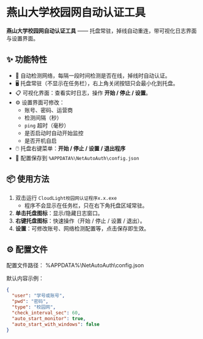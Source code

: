 # 燕山大学校园网自动认证工具

**燕山大学校园网自动认证工具** —— 托盘常驻，掉线自动重连，带可视化日志界面与设置界面。

## ✨ 功能特性
- 🔌 自动检测网络，每隔一段时间检测是否在线，掉线时自动认证。
- 🖥️ 托盘常驻（不显示在任务栏），右上角关闭按钮只会最小化到托盘。
- 📋 可视化界面：查看实时日志，操作 **开始 / 停止 / 设置**。
- ⚙️ 设置界面可修改：
  - 账号、密码、运营商
  - 检测间隔（秒）
  - `ping` 超时（毫秒）
  - 是否启动时自动开始监控
  - 是否开机自启
- 🖱️ 托盘右键菜单：**开始 / 停止 / 设置 / 退出程序**
- 💾 配置保存到 `%APPDATA%\NetAutoAuth\config.json`

## 📦 使用方法
1. 双击运行 `CloudLight校园网认证程序x.x.exe`  
   - 程序不会显示在任务栏，只在右下角托盘区域常驻。
2. **单击托盘图标**：显示/隐藏日志窗口。
3. **右键托盘图标**：快速操作（开始 / 停止 / 设置 / 退出）。
4. **设置**：可修改账号、网络检测配置等，点击保存即生效。

## ⚙️ 配置文件
配置文件路径：
%APPDATA%\NetAutoAuth\config.json

默认内容示例：
```json
{
  "user": "学号或账号",
  "pwd": "密码",
  "type": "校园网",
  "check_interval_sec": 60,
  "auto_start_monitor": true,
  "auto_start_with_windows": false
}

